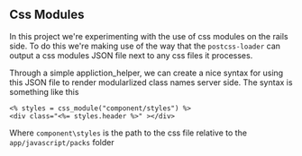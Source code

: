 ## Css Modules
In this project we're experimenting with the use of css modules on the rails side. To do this we're making use of the way that the `postcss-loader` can output a css modules JSON file next to any css files it processes.

Through a simple appliction_helper, we can create a nice syntax for using this JSON file to render modularlized class names server side. The syntax is something like this

    <% styles = css_module("component/styles") %>
    <div class="<%= styles.header %>" ></div>

  Where `component\styles` is the path to the css file relative to the `app/javascript/packs` folder
